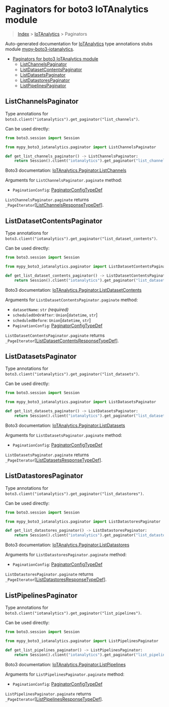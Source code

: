 <a id="paginators-for-boto3-iotanalytics-module"></a>

# Paginators for boto3 IoTAnalytics module

> [Index](..) > [IoTAnalytics](.) > Paginators

Auto-generated documentation for
[IoTAnalytics](https://boto3.amazonaws.com/v1/documentation/api/latest/reference/services/iotanalytics.html#IoTAnalytics)
type annotations stubs module
[mypy-boto3-iotanalytics](https://pypi.org/project/mypy-boto3-iotanalytics/).

- [Paginators for boto3 IoTAnalytics module](#paginators-for-boto3-iotanalytics-module)
  - [ListChannelsPaginator](#listchannelspaginator)
  - [ListDatasetContentsPaginator](#listdatasetcontentspaginator)
  - [ListDatasetsPaginator](#listdatasetspaginator)
  - [ListDatastoresPaginator](#listdatastorespaginator)
  - [ListPipelinesPaginator](#listpipelinespaginator)

<a id="listchannelspaginator"></a>

## ListChannelsPaginator

Type annotations for
`boto3.client("iotanalytics").get_paginator("list_channels")`.

Can be used directly:

```python
from boto3.session import Session

from mypy_boto3_iotanalytics.paginator import ListChannelsPaginator

def get_list_channels_paginator() -> ListChannelsPaginator:
    return Session().client("iotanalytics").get_paginator("list_channels")
```

Boto3 documentation:
[IoTAnalytics.Paginator.ListChannels](https://boto3.amazonaws.com/v1/documentation/api/latest/reference/services/iotanalytics.html#IoTAnalytics.Paginator.ListChannels)

Arguments for `ListChannelsPaginator.paginate` method:

- `PaginationConfig`:
  [PaginatorConfigTypeDef](./type_defs.md#paginatorconfigtypedef)

`ListChannelsPaginator.paginate` returns
`_PageIterator`\[[ListChannelsResponseTypeDef](./type_defs.md#listchannelsresponsetypedef)\].

<a id="listdatasetcontentspaginator"></a>

## ListDatasetContentsPaginator

Type annotations for
`boto3.client("iotanalytics").get_paginator("list_dataset_contents")`.

Can be used directly:

```python
from boto3.session import Session

from mypy_boto3_iotanalytics.paginator import ListDatasetContentsPaginator

def get_list_dataset_contents_paginator() -> ListDatasetContentsPaginator:
    return Session().client("iotanalytics").get_paginator("list_dataset_contents")
```

Boto3 documentation:
[IoTAnalytics.Paginator.ListDatasetContents](https://boto3.amazonaws.com/v1/documentation/api/latest/reference/services/iotanalytics.html#IoTAnalytics.Paginator.ListDatasetContents)

Arguments for `ListDatasetContentsPaginator.paginate` method:

- `datasetName`: `str` *(required)*
- `scheduledOnOrAfter`: `Union`\[`datetime`, `str`\]
- `scheduledBefore`: `Union`\[`datetime`, `str`\]
- `PaginationConfig`:
  [PaginatorConfigTypeDef](./type_defs.md#paginatorconfigtypedef)

`ListDatasetContentsPaginator.paginate` returns
`_PageIterator`\[[ListDatasetContentsResponseTypeDef](./type_defs.md#listdatasetcontentsresponsetypedef)\].

<a id="listdatasetspaginator"></a>

## ListDatasetsPaginator

Type annotations for
`boto3.client("iotanalytics").get_paginator("list_datasets")`.

Can be used directly:

```python
from boto3.session import Session

from mypy_boto3_iotanalytics.paginator import ListDatasetsPaginator

def get_list_datasets_paginator() -> ListDatasetsPaginator:
    return Session().client("iotanalytics").get_paginator("list_datasets")
```

Boto3 documentation:
[IoTAnalytics.Paginator.ListDatasets](https://boto3.amazonaws.com/v1/documentation/api/latest/reference/services/iotanalytics.html#IoTAnalytics.Paginator.ListDatasets)

Arguments for `ListDatasetsPaginator.paginate` method:

- `PaginationConfig`:
  [PaginatorConfigTypeDef](./type_defs.md#paginatorconfigtypedef)

`ListDatasetsPaginator.paginate` returns
`_PageIterator`\[[ListDatasetsResponseTypeDef](./type_defs.md#listdatasetsresponsetypedef)\].

<a id="listdatastorespaginator"></a>

## ListDatastoresPaginator

Type annotations for
`boto3.client("iotanalytics").get_paginator("list_datastores")`.

Can be used directly:

```python
from boto3.session import Session

from mypy_boto3_iotanalytics.paginator import ListDatastoresPaginator

def get_list_datastores_paginator() -> ListDatastoresPaginator:
    return Session().client("iotanalytics").get_paginator("list_datastores")
```

Boto3 documentation:
[IoTAnalytics.Paginator.ListDatastores](https://boto3.amazonaws.com/v1/documentation/api/latest/reference/services/iotanalytics.html#IoTAnalytics.Paginator.ListDatastores)

Arguments for `ListDatastoresPaginator.paginate` method:

- `PaginationConfig`:
  [PaginatorConfigTypeDef](./type_defs.md#paginatorconfigtypedef)

`ListDatastoresPaginator.paginate` returns
`_PageIterator`\[[ListDatastoresResponseTypeDef](./type_defs.md#listdatastoresresponsetypedef)\].

<a id="listpipelinespaginator"></a>

## ListPipelinesPaginator

Type annotations for
`boto3.client("iotanalytics").get_paginator("list_pipelines")`.

Can be used directly:

```python
from boto3.session import Session

from mypy_boto3_iotanalytics.paginator import ListPipelinesPaginator

def get_list_pipelines_paginator() -> ListPipelinesPaginator:
    return Session().client("iotanalytics").get_paginator("list_pipelines")
```

Boto3 documentation:
[IoTAnalytics.Paginator.ListPipelines](https://boto3.amazonaws.com/v1/documentation/api/latest/reference/services/iotanalytics.html#IoTAnalytics.Paginator.ListPipelines)

Arguments for `ListPipelinesPaginator.paginate` method:

- `PaginationConfig`:
  [PaginatorConfigTypeDef](./type_defs.md#paginatorconfigtypedef)

`ListPipelinesPaginator.paginate` returns
`_PageIterator`\[[ListPipelinesResponseTypeDef](./type_defs.md#listpipelinesresponsetypedef)\].
